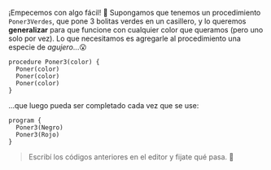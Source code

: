 ¡Empecemos con algo fácil! :raised_hands: Supongamos que tenemos un procedimiento `Poner3Verdes`, que pone 3 bolitas verdes en un casillero, y lo queremos **generalizar** para que funcione con cualquier color que queramos (pero uno solo por vez). Lo que necesitamos es agregarle al procedimiento una especie de _agujero_...:open_mouth:

```gobstones
procedure Poner3(color) {
  Poner(color)
  Poner(color)
  Poner(color)
}
```

...que luego pueda ser completado cada vez que se use: 

```gobstones
program {
  Poner3(Negro)
  Poner3(Rojo)
}
```

> Escribí los códigos anteriores en el editor y fijate qué pasa. :eyes:

